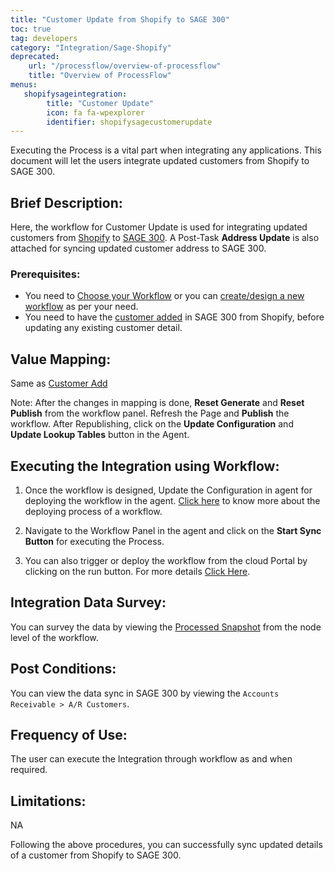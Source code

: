 ```yaml
---
title: "Customer Update from Shopify to SAGE 300"
toc: true
tag: developers
category: "Integration/Sage-Shopify"
deprecated: 
    url: "/processflow/overview-of-processflow"
    title: "Overview of ProcessFlow"
menus: 
   shopifysageintegration:
        title: "Customer Update"
        icon: fa fa-wpexplorer
        identifier: shopifysagecustomerupdate
---
```


Executing the Process is a vital part when integrating any applications. This document will let the users integrate updated customers from Shopify to SAGE 300.

## Brief Description:

Here, the workflow for Customer Update is used for integrating updated customers from [Shopify](/connectors/shopify/) to [SAGE 300](/connectors/sage300/). A Post-Task **Address Update** is also attached for syncing updated customer address to SAGE 300. 

### Prerequisites: 

- You need to [Choose your Workflow](/workflow/steps-to-choose-your-workflow/) or you can [create/design a new workflow](/workflow/steps-to-create-your-first-workflow/) as per your need.
- You need to have the [customer added](/integration/sage-shopify/customer-add/) in SAGE 300 from Shopify, before updating any existing customer detail.

## Value Mapping: 

Same as [Customer Add](/integration/sage-shopify/customer-add/)

Note: After the changes in mapping is done, **Reset Generate** and **Reset Publish** from the workflow panel. Refresh the Page and **Publish** the workflow. After Republishing, click on the **Update Configuration** and **Update Lookup Tables** button in the Agent.

## Executing the Integration using Workflow:

1.	Once the workflow is designed, Update the Configuration in agent for deploying the workflow in the agent. [Click here](/workflow/deploying-and-executing/) to know more about the deploying process of a workflow.

2.	Navigate to the Workflow Panel in the agent and click on the **Start Sync Button** for executing the Process.

3. You can also trigger or deploy the workflow from the cloud Portal by clicking on the run button. For more details [Click Here](/workflow/steps-to-create-your-first-workflow/#steps-to-workflow-creation).

## Integration Data Survey:

You can survey the data by viewing the [Processed Snapshot](/workflow/list-of-snapshot/) from the node level of the workflow.

## Post Conditions:

You can view the data sync in SAGE 300 by viewing the `Accounts Receivable > A/R Customers`.

## Frequency of Use:

The user can execute the Integration through workflow as and when required. 

## Limitations:
NA

Following the above procedures, you can successfully sync updated details of a customer from Shopify to SAGE 300.



